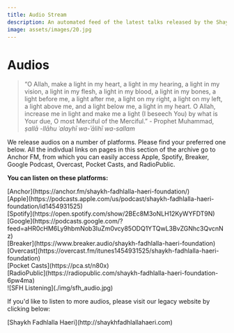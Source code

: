 ```yaml
---
title: Audio Stream
description: An automated feed of the latest talks released by the Shaykh Fadhlalla Haeri Foundation
image: assets/images/20.jpg
---
```


# Audios

> “O Allah, make a light in my heart, a light in my hearing, a light in my vision, a light in my flesh, a light in my blood, a light in my bones, a light before me, a light after me, a light on my right, a light on my left, a light above me, and a light below me, a light in my heart. O Allah, increase me in light and make me a light (I beseech You) by what is Your due, O most Merciful of the Merciful.” - Prophet Muhammad, _ṣallā -llāhu ʿalayhī wa-ʾālihī wa-sallam_

We release audios on a number of platforms. Please find your preferred one below. All the indivdual links on pages in this section of the archive go to Anchor FM, from which you can easily access Apple, Spotify, Breaker, Google Podcast, Overcast, Pocket Casts, and RadioPublic.

<div markdown="1" class="card article sidebar center">

**You can listen on these platforms:**

<div markdown="3" class="audio-link">
[Anchor](https://anchor.fm/shaykh-fadhlalla-haeri-foundation/)
</div>

<div markdown="3" class="audio-link">
[Apple](https://podcasts.apple.com/us/podcast/shaykh-fadhlalla-haeri-foundation/id1454931525)
</div>

<div markdown="3" class="audio-link">
[Spotify](https://open.spotify.com/show/2BEc8M3oNLH12KyWYFDT9N) 
</div>

<div markdown="3" class="audio-link">
[Google](https://podcasts.google.com/?feed=aHR0cHM6Ly9hbmNob3IuZm0vcy85ODQ1YTQwL3BvZGNhc3QvcnNz)
</div>

<div markdown="3" class="audio-link">
[Breaker](https://www.breaker.audio/shaykh-fadhlalla-haeri-foundation)
</div>

<div markdown="3" class="audio-link">
[Overcast](https://overcast.fm/itunes1454931525/shaykh-fadhlalla-haeri-foundation)
</div>

<div markdown="3" class="audio-link">
[Pocket Casts](https://pca.st/n80x)
</div>

<div markdown="3" class="audio-link">
[RadioPublic](https://radiopublic.com/shaykh-fadhlalla-haeri-foundation-6pw4ma)
</div>

</div>

<div markdown="1" class="audio-img">
![SFH Listening](./img/sfh_audio.jpg)
</div>

If you'd like to listen to more audios, please visit our legacy website by clicking below:

<div markdown="3" class="purchase-link">
[Shaykh Fadhlalla Haeri](http://shaykhfadhlallahaeri.com)
</div>



